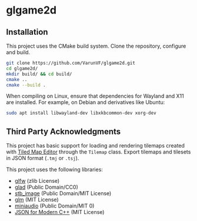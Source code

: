 # glgame2d

## Installation

This project uses the CMake build system.
Clone the repository, configure and build.

```sh
git clone https://github.com/VarunVF/glgame2d.git
cd glgame2d/
mkdir build/ && cd build/
cmake ..
cmake --build .
```

When compiling on Linux, ensure that dependencies for Wayland and X11 are installed.
For example, on Debian and derivatives like Ubuntu:

```sh
sudo apt install libwayland-dev libxkbcommon-dev xorg-dev
```

## Third Party Acknowledgments

This project has basic support for loading and rendering tilemaps created with [Tiled Map Editor](https://www.mapeditor.org/) through the `Tilemap` class.
Export tilemaps and tilesets in JSON format (`.tmj` or `.tsj`).

This project uses the following libraries:
- [glfw](https://github.com/glfw/glfw) (zlib License)
- [glad](https://glad.dav1d.de/) (Public Domain/CC0)
- [stb_image](https://github.com/nothings/stb) (Public Domain/MIT License)
- [glm](https://github.com/g-truc/glm) (MIT License)
- [miniaudio](https://github.com/mackron/miniaudio) (Public Domain/MIT 0)
- [JSON for Modern C++](https://github.com/nlohmann/json) (MIT License)
